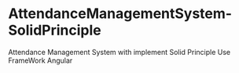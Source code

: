 # AttendanceManagementSystem-SolidPrinciple
Attendance Management System with implement Solid Principle Use FrameWork Angular
